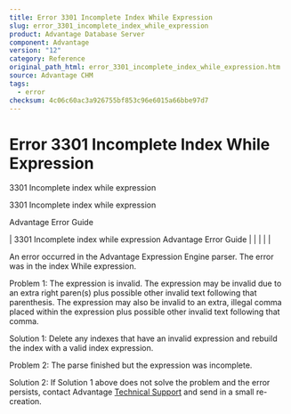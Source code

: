 ```yaml
---
title: Error 3301 Incomplete Index While Expression
slug: error_3301_incomplete_index_while_expression
product: Advantage Database Server
component: Advantage
version: "12"
category: Reference
original_path_html: error_3301_incomplete_index_while_expression.htm
source: Advantage CHM
tags:
  - error
checksum: 4c06c60ac3a926755bf853c96e6015a66bbe97d7
---
```


# Error 3301 Incomplete Index While Expression

3301 Incomplete index while expression

3301 Incomplete index while expression

Advantage Error Guide

| 3301 Incomplete index while expression  Advantage Error Guide |  |  |  |  |

An error occurred in the Advantage Expression Engine parser. The error was in the index While expression.

Problem 1: The expression is invalid. The expression may be invalid due to an extra right paren(s) plus possible other invalid text following that parenthesis. The expression may also be invalid to an extra, illegal comma placed within the expression plus possible other invalid text following that comma.

Solution 1: Delete any indexes that have an invalid expression and rebuild the index with a valid index expression.

Problem 2: The parse finished but the expression was incomplete.

Solution 2: If Solution 1 above does not solve the problem and the error persists, contact Advantage [Technical Support](master_technical_support_u_s__and_canada.md) and send in a small re-creation.
